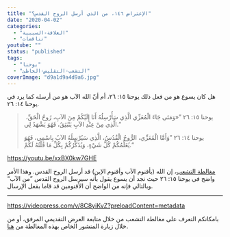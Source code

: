 ```yaml
---
title: "الإعتراض ١٤٦، من الذي أرسل الروح القدس؟"
date: "2020-04-02"
categories: 
  - "العلاقة-السببية"
  - "تناقضات"
youtube: ""
status: "published"
tags: 
  - "يوحنا"
  - "التشعب-التقليص-الخاطئ"
coverImage: "d9a1d9a4d9a6.jpg"
---
```


هل كان يسوع هو من فعل ذلك يوحنا ١٥: ٢٦، أم أنّ الله الآب هو من أرسله كما يرد في يوحنا ١٤: ٢٦.

>  يوحنا ١٥: ٢٦ ”«وَمَتَى جَاءَ الْمُعَزِّي الَّذِي سَأُرْسِلُهُ أَنَا إِلَيْكُمْ مِنَ الآبِ، رُوحُ الْحَقِّ، الَّذِي مِنْ عِنْدِ الآبِ يَنْبَثِقُ، فَهُوَ يَشْهَدُ لِي.“
> 
> يوحنا ١٤: ٢٦ ”وَأَمَّا الْمُعَزِّي، الرُّوحُ الْقُدُسُ، الَّذِي سَيُرْسِلُهُ الآبُ بِاسْمِي، فَهُوَ يُعَلِّمُكُمْ كُلَّ شَيْءٍ، وَيُذَكِّرُكُمْ بِكُلِّ مَا قُلْتُهُ لَكُمْ.“

https://youtu.be/xxBX0kw7GHE

[مغالطة التشعب](https://reasonofhope.com/2019/07/25/bifurcation/)، إن الله (بأقنوم الآب وأقنوم الإبن) قد أرسل الروح القدس. وهذا الأمر واضح في يوحنا ١٥: ٢٦ حيث نجد أن يسوع يقول بأنه سيرسل الروح القدس ”من الآب“ وبالتالي فإنه من الواضح أن الأقنومين قد قاما بفعل الإرسال.

* * *

https://videopress.com/v/8C8yiKvZ?preloadContent=metadata

بامكانكم التعرف على مغالطة التشعب من خلال متابعة العرض التقديمي المرفق، أو من خلال زيارة المنشور الخاص بهذه المغالطة من [هنا](https://reasonofhope.com/2019/07/25/bifurcation/).
